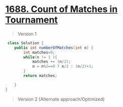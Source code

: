 # [1688. Count of Matches in Tournament](https://leetcode.com/problems/count-of-matches-in-tournament/)
> Version 1
```java
 class Solution {
    public int numberOfMatches(int n) {
        int matches=0;
        while(n != 1 ){
            matches += (n/2);
            n = n%2==0 ? n/2 : (n/2)+1;            
        }
        return matches;

    }
}
```

> Version 2 (Alternate approach/Optimized)